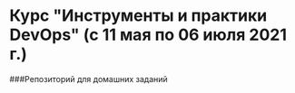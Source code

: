 # Курс "Инструменты и практики DevOps" (с 11 мая по 06 июля 2021 г.)

###Репозиторий для домашних заданий